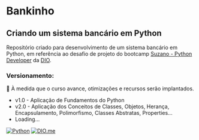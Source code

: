 # Bankinho

## Criando um sistema bancário em Python

Repositório criado para desenvolvimento de um sistema bancário em Python, em referência ao desafio de projeto do bootcamp [Suzano - Python Developer](https://web.dio.me/track/suzano-python-developer) da [DIO](https://web.dio.me/home).

### Versionamento:

🌱 À medida que o curso avance, otimizações e recursos serão implantados.

- v1.0 - Aplicação de Fundamentos do Python
- v2.0 - Aplicação dos Conceitos de Classes, Objetos, Herança, Encapsulamento, Polimorfismo, Classes Abstratas, Properties...
- Loading...

[![Python](https://img.shields.io/badge/Python-Python.org-green)](www.python.org)
[![DIO.me](https://img.shields.io/badge/DIO.me-Learning_Platform-blue)](https://www.dio.me/)
